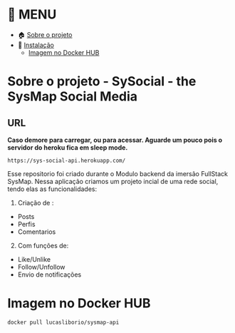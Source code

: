# :pushpin: MENU

- :house: [Sobre o projeto](#Sobre-o-projeto)
- :dart: [Instalação](#Instalação)
  - [Imagem no Docker HUB](#Imagem-no-Docker-HUB)



# Sobre o projeto - SySocial - the SysMap Social Media

## URL
**Caso demore para carregar, ou para acessar. Aguarde um pouco pois o servidor do heroku fica em sleep mode.**
```
https://sys-social-api.herokuapp.com/
```

Esse repositorio foi criado durante o Modulo backend da imersão FullStack SysMap. Nessa aplicação criamos um projeto incial de uma rede social, tendo elas as funcionalidades:
1. Criação de :
  -  Posts
  -  Perfis
  -  Comentarios
2. Com funções de:
  - Like/Unlike
  - Follow/Unfollow
  - Envio de notificações

# Imagem no Docker HUB

```
docker pull lucasliborio/sysmap-api
```